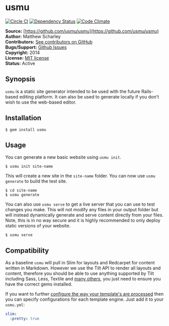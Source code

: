 # usmu

[![Circle CI](https://circleci.com/gh/usmu/usmu/tree/master.svg?style=svg)](https://circleci.com/gh/usmu/usmu/tree/master)
[![Dependency Status](https://gemnasium.com/usmu/usmu.svg)](https://gemnasium.com/usmu/usmu)
[![Code Climate](https://codeclimate.com/github/usmu/usmu/badges/gpa.svg)](https://codeclimate.com/github/usmu/usmu)

**Source:** [https://github.com/usmu/usmu](https://github.com/usmu/usmu)  
**Author:** Matthew Scharley  
**Contributors:** [See contributors on GitHub][gh-contrib]  
**Bugs/Support:** [Github Issues][gh-issues]  
**Copyright:** 2014  
**License:** [MIT license][license]  
**Status:** Active

## Synopsis

`usmu` is a static site generator intended to be used with the future Rails-based editing platform. It can also be used
to generate locally if you don't wish to use the web-based editor.

## Installation

    $ gem install usmu

## Usage

You can generate a new basic website using `usmu init`.

    $ usmu init site-name

This will create a new site in the `site-name` folder. You can now use `usmu generate` to build the test site.

    $ cd site-name
    $ usmu generate

You can also use `usmu serve` to get a live server that you can use to test changes you make. This will not modify any
files in your output folder but will instead dynamically generate and serve content directly from your files. Note,
this is in no way secure and it is highly recommended to only deploy static versions of your website.

    $ usmu serve

## Compatibility

As a baseline `usmu` will pull in Slim for layouts and Redcarpet for content written in Markdown. However we use the
Tilt API to render all layouts and content, therefore you should be able to use anything supported by Tilt including
Sass, Less, Textile and [many others][tilt-support], you just need to ensure you have the correct gems installed.

If you want to further [configure the way your template's are processed][template-options] then you can specify
configurations for each template engine. Just add it to your `usmu.yml`:

```yaml
slim:
  :pretty: true
```

  [gh-contrib]: https://github.com/usmu/usmu/graphs/contributors
  [gh-issues]: https://github.com/usmu/usmu/issues
  [license]: https://github.com/usmu/usmu/blob/master/LICENSE.md
  [tilt-support]: https://github.com/rtomayko/tilt/blob/master/README.md
  [template-options]: https://github.com/rtomayko/tilt/blob/master/docs/TEMPLATES.md
  [ruby-maint]: https://bugs.ruby-lang.org/projects/ruby/wiki/ReleaseEngineering

